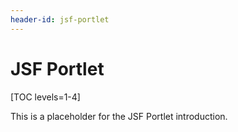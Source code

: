 ```yaml
---
header-id: jsf-portlet
---
```


# JSF Portlet

[TOC levels=1-4]

This is a placeholder for the JSF Portlet introduction.
